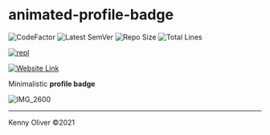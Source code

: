 # animated-profile-badge

![CodeFactor](https://www.codefactor.io/repository/github/KennyOliver/animated-profile-badge/badge?style=for-the-badge)
![Latest SemVer](https://img.shields.io/github/v/tag/KennyOliver/animated-profile-badge?label=version&sort=semver&style=for-the-badge)
![Repo Size](https://img.shields.io/github/repo-size/KennyOliver/animated-profile-badge?style=for-the-badge)
![Total Lines](https://img.shields.io/tokei/lines/github/KennyOliver/animated-profile-badge?style=for-the-badge)

[![repl](https://repl.it/badge/github/KennyOliver/animated-profile-badge)](https://repl.it/@KennyOliver/animated-profile-badge)

[![Website Link](https://img.shields.io/badge/See%20It%20Yourself-252525?style=for-the-badge&logo=safari&logoColor=white&link=https://animated-profile-badge.kennyoliver.repl.co)](https://animated-profile-badge.kennyoliver.repl.co)

Minimalistic **profile badge**

![IMG_2600](https://user-images.githubusercontent.com/70860732/110221212-ce032580-7ec2-11eb-9308-a6e032a21364.jpeg)

---
Kenny Oliver ©2021

